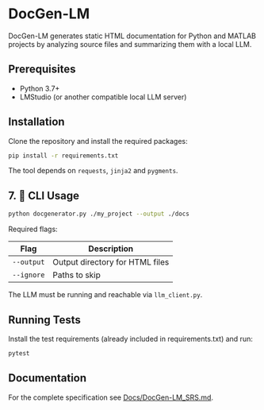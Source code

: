 # DocGen-LM

DocGen-LM generates static HTML documentation for Python and MATLAB projects by analyzing source files and summarizing them with a local LLM.

## Prerequisites

- Python 3.7+
- LMStudio (or another compatible local LLM server)

## Installation

Clone the repository and install the required packages:

```bash
pip install -r requirements.txt
```

The tool depends on `requests`, `jinja2` and `pygments`.

## 7. 🧪 CLI Usage

```bash
python docgenerator.py ./my_project --output ./docs
```

Required flags:

| Flag       | Description                      |
|------------|----------------------------------|
| `--output` | Output directory for HTML files  |
| `--ignore` | Paths to skip                    |

The LLM must be running and reachable via `llm_client.py`.


## Running Tests

Install the test requirements (already included in requirements.txt) and run:

```bash
pytest
```

## Documentation

For the complete specification see [Docs/DocGen-LM_SRS.md](Docs/DocGen-LM_SRS.md).
